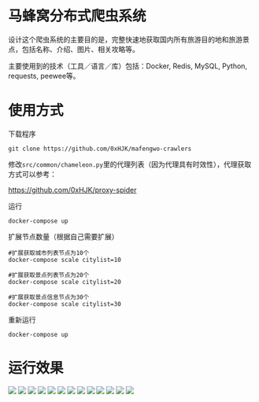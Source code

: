 # 马蜂窝分布式爬虫系统

设计这个爬虫系统的主要目的是，完整快速地获取国内所有旅游目的地和旅游景点，包括名称、介绍、图片、相关攻略等。

主要使用到的技术（工具／语言／库）包括：Docker, Redis, MySQL, Python, requests, peewee等。

# 使用方式

下载程序
```
git clone https://github.com/0xHJK/mafengwo-crawlers
```

修改`src/common/chameleon.py`里的代理列表（因为代理具有时效性），代理获取方式可以参考：

<https://github.com/0xHJK/proxy-spider>

运行
```
docker-compose up
```

扩展节点数量（根据自己需要扩展）
```
#扩展获取城市列表节点为10个
docker-compose scale citylist=10

#扩展获取景点列表节点为20个
docker-compose scale citylist=20

#扩展获取景点信息节点为30个
docker-compose scale citylist=30
```

重新运行
```
docker-compose up
```

# 运行效果
![](./preview/1.png)
![](./preview/2.png)
![](./preview/3.png)
![](./preview/4.png)
![](./preview/5.png)
![](./preview/6.png)
![](./preview/7.png)
![](./preview/8.png)
![](./preview/9.png)
![](./preview/10.png)
![](./preview/11.png)
![](./preview/12.png)
![](./preview/13.png)



